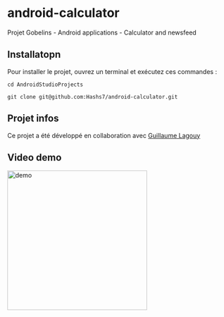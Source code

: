 # android-calculator
Projet Gobelins - Android applications - Calculator and newsfeed


## Installatopn

Pour installer le projet, ouvrez un terminal et exécutez ces commandes :

    cd AndroidStudioProjects
    
    git clone git@github.com:Hashs7/android-calculator.git
    

## Projet infos

Ce projet a été développé en collaboration avec [Guillaume Lagouy](https://github.com/GuillaumeLagouy/android-calculator)

## Video demo
<img src="https://s2.gifyu.com/images/calculator.gif" alt="demo" width="317"/>


